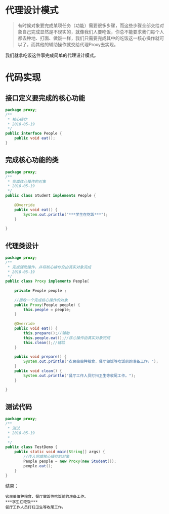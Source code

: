 # 代理设计模式

> 有时候对象要完成某项任务（功能）需要很多步骤，而这些步骤全部交给对象自己完成显然是不现实的，就像我们人要吃饭，你总不能要求我们每个人都去种地、打面、做饭一样，我们只需要完成其中的吃饭这一核心操作就可以了，而其他的辅助操作就交给代理Proxy去实现。

我们就拿吃饭这件事完成简单的代理设计模式。

# 代码实现

## 接口定义要完成的核心功能

```java
package proxy;
/**
 * 核心操作
 * 2018-05-19
 */
public interface People {
	public void eat();
}
```
## 完成核心功能的类

```java
package proxy;
/**
 * 完成核心操作的对象
 * 2018-05-19
 */
public class Student implements People {
 
	@Override
	public void eat() {
		System.out.println("***学生在吃饭***");
	}
 
}
```

## 代理类设计
```java
package proxy;
/**
 * 完成辅助操作，并将核心操作交由真实对象完成
 * 2018-05-19
 */
public class Proxy implements People{
 
	private People people ;
	
	//接收一个完成核心操作的对象
	public Proxy(People people) {
		this.people = people;
	}
 
	@Override
	public void eat() {
		this.prepare();//辅助
		this.people.eat();//核心操作由真实对象完成
		this.clean();//辅助
	}
	
	public void prepare() {
		System.out.println("农民伯伯种粮食，餐厅做饭等吃饭前的准备工作。");
	}
	public void clean() {
		System.out.println("餐厅工作人员打扫卫生等收尾工作。");
	}
	
}
```

## 测试代码
```java
package proxy;
/**
 * 测试
 * 2018-05-19
 *
 */
public class TestDemo {
	public static void main(String[] args) {
		//传入完成核心操作的对象
		People people = new Proxy(new Student());
		people.eat();
	}
}
```
结果：

```
农民伯伯种粮食，餐厅做饭等吃饭前的准备工作。
***学生在吃饭***
餐厅工作人员打扫卫生等收尾工作。
```
